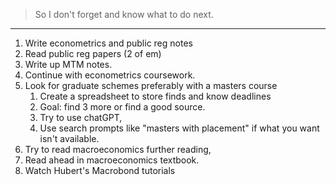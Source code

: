 >So I don't forget and know what to do next.
---
1. Write econometrics and public reg notes
2. Read public reg papers (2 of em)
3. Write up MTM notes.
4. Continue with econometrics coursework.
5. Look for graduate schemes preferably with a masters course
	1. Create a spreadsheet to store finds and know deadlines
	2. Goal: find 3 more or find a good source.
	3. Try to use chatGPT,
	4. Use search prompts like "masters with placement" if what you want isn't available.
6. Try to read macroeconomics further reading,
7. Read ahead in macroeconomics textbook. 
8. Watch Hubert's Macrobond tutorials